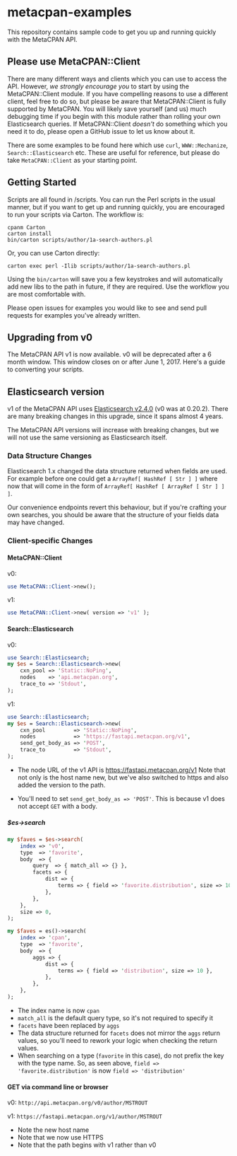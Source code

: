 # metacpan-examples

This repository contains sample code to get you up and running quickly with the MetaCPAN API.

## Please use MetaCPAN::Client

There are many different ways and clients which you can use to access the API.  However, *we strongly encourage you* to start by using the MetaCPAN::Client module.  If you have compelling reasons to use a different client, feel free to do so, but please be aware that MetaCPAN::Client is fully supported by MetaCPAN.  You will likely save yourself (and us) much debugging time if you begin with this module rather than rolling your own Elasticsearch queries.  If MetaCPAN::Client *doesn't* do something which you need it to do, please open a GitHub issue to let us know about it.

There are some examples to be found here which use `curl`, `WWW::Mechanize`, `Search::Elasticsearch` etc.  These are useful for reference, but please do take `MetaCPAN::Client` as your starting point. 

## Getting Started

Scripts are all found in /scripts.  You can run the Perl scripts in the usual manner,
but if you want to get up and running quickly, you are encouraged to run your
scripts via Carton.  The workflow is:

    cpanm Carton
    carton install
    bin/carton scripts/author/1a-search-authors.pl

Or, you can use Carton directly:

    carton exec perl -Ilib scripts/author/1a-search-authors.pl

Using the `bin/carton` will save you a few keystrokes and will
automatically add new libs to the path in future, if they are required.  Use
the workflow you are most comfortable with.

Please open issues for examples you would like to see and send pull requests
for examples you've already written.

## Upgrading from v0

The MetaCPAN API v1 is now available.  v0 will be deprecated after a 6 month window.  This window closes on or after June 1, 2017.  Here's a guide to converting your scripts.

## Elasticsearch version

v1 of the MetaCPAN API uses [Elasticsearch v2.4.0](https://www.elastic.co/guide/en/elasticsearch/reference/2.4/index.html) (v0 was at 0.20.2).  There are many breaking changes in this upgrade, since it spans almost 4 years.

The MetaCPAN API versions will increase with breaking changes, but we will not use the same versioning as Elasticsearch itself.

### Data Structure Changes

Elasticsearch 1.x changed the data structure returned when fields are used.
For example before one could get a `ArrayRef[ HashRef [ Str ] ]` where now
that will come in the form of `ArrayRef[ HashRef [ ArrayRef [ Str ] ] ]`.

Our convenience endpoints revert this behaviour, but if you're crafting your own searches, you should be aware that the structure of your fields data may have changed.

### Client-specific Changes

#### MetaCPAN::Client

v0:

```perl
use MetaCPAN::Client->new();
```

v1:

```perl
use MetaCPAN::Client->new( version => 'v1' );
```

#### Search::Elasticsearch

v0:

```perl
use Search::Elasticsearch;
my $es = Search::Elasticsearch->new(
    cxn_pool => 'Static::NoPing',
    nodes    => 'api.metacpan.org',
    trace_to => 'Stdout',
);
```

v1:

```perl
use Search::Elasticsearch;
my $es = Search::Elasticsearch->new(
    cxn_pool         => 'Static::NoPing',
    nodes            => 'https://fastapi.metacpan.org/v1',
    send_get_body_as => 'POST',
    trace_to         => 'Stdout',
);
```

* The node URL of the v1 API is https://fastapi.metacpan.org/v1  Note that not
  only is the host name new, but we've also switched to https and also added
  the version to the path.

* You'll need to set `send_get_body_as => 'POST'`.  This is because v1 does not accept `GET` with a body.

##### $es->search

```perl
my $faves = $es->search(
    index => 'v0',
    type  => 'favorite',
    body  => {
        query  => { match_all => {} },
        facets => {
            dist => {
                terms => { field => 'favorite.distribution', size => 10 },
            },
        },
    },
    size => 0,
);
```

```perl
my $faves = es()->search(
    index => 'cpan',
    type  => 'favorite',
    body  => {
        aggs => {
            dist => {
                terms => { field => 'distribution', size => 10 },
            },
        },
    },
);
``` 

* The index name is now `cpan`
* `match_all` is the default query type, so it's not required to specify it
* `facets` have been replaced by `aggs`
* The data structure returned for `facets` does not mirror the `aggs` return values, so you'll need to rework your logic when checking the return values.
* When searching on a type (`favorite` in this case), do not prefix the key with the type name.  So, as seen above, `field => 'favorite.distribution'` is now `field => 'distribution'`

#### GET via command line or browser

v0: `http://api.metacpan.org/v0/author/MSTROUT`

v1: `https://fastapi.metacpan.org/v1/author/MSTROUT`

* Note the new host name
* Note that we now use HTTPS
* Note that the path begins with v1 rather than v0
